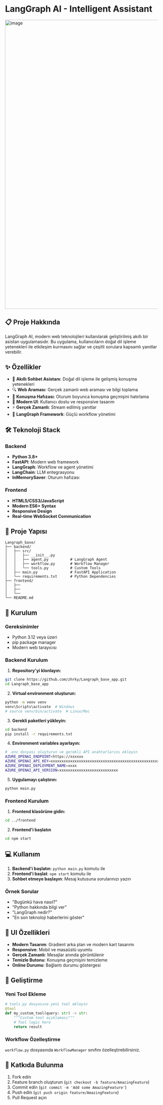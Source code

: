 # LangGraph AI - Intelligent Assistant

<img width="1308" height="952" alt="image" src="https://github.com/user-attachments/assets/930d11fa-ebf3-45ec-9cb4-504848f03e11" />


## 📋 Proje Hakkında

LangGraph AI, modern web teknolojileri kullanılarak geliştirilmiş akıllı bir asistan uygulamasıdır. Bu uygulama, kullanıcıların doğal dil işleme yetenekleri ile etkileşim kurmasını sağlar ve çeşitli sorulara kapsamlı yanıtlar verebilir.

## ✨ Özellikler

- 🤖 **Akıllı Sohbet Asistanı**: Doğal dil işleme ile gelişmiş konuşma yetenekleri
- 🔍 **Web Araması**: Gerçek zamanlı web araması ve bilgi toplama
- 💾 **Konuşma Hafızası**: Oturum boyunca konuşma geçmişini hatırlama
- 🎨 **Modern UI**: Kullanıcı dostu ve responsive tasarım
- ⚡ **Gerçek Zamanlı**: Stream edilmiş yanıtlar
- 🧠 **LangGraph Framework**: Güçlü workflow yönetimi

## 🛠️ Teknoloji Stack

### Backend
- **Python 3.8+**
- **FastAPI**: Modern web framework
- **LangGraph**: Workflow ve agent yönetimi
- **LangChain**: LLM entegrasyonu
- **InMemorySaver**: Oturum hafızası

### Frontend
- **HTML5/CSS3/JavaScript**
- **Modern ES6+ Syntax**
- **Responsive Design**
- **Real-time WebSocket Communication**

## 📁 Proje Yapısı

```
Langraph_base/
├── backend/
│   ├── src/
│   │   ├── __init__.py
│   │   ├── agent.py          # LangGraph Agent
│   │   ├── workflow.py       # Workflow Manager
│   │   └── tools.py          # Custom Tools
│   ├── main.py               # FastAPI Application
│   └── requirements.txt      # Python Dependencies
├── frontend/
│   ├──         
│   ├──
│   └──  
└── README.md              
```

## 🚀 Kurulum

### Gereksinimler
- Python 3.12 veya üzeri
- pip package manager
- Modern web tarayıcısı

### Backend Kurulum

1. **Repository'yi klonlayın:**
```bash
git clone https://github.com/zhrky/Langraph_base_app.git
cd Langraph_base_app
```

2. **Virtual environment oluşturun:**
```bash
python -m venv venv
venv\Scripts\activate  # Windows
# source venv/bin/activate  # Linux/Mac
```

3. **Gerekli paketleri yükleyin:**
```bash
cd backend
pip install -r requirements.txt
```

4. **Environment variables ayarlayın:**
```bash
# .env dosyası oluşturun ve gerekli API anahtarlarını ekleyin
AZURE_OPENAI_ENDPOINT=https://xxxxxx
AZURE_OPENAI_API_KEY=xxxxxxxxxxxxxxxxxxxxxxxxxxxxxxxxxxxxxxxxxxxxxxxxxxxxxxxxxxxxx
AZURE_OPENAI_DEPLOYMENT_NAME=xxxx
AZURE_OPENAI_API_VERSION=xxxxxxxxxxxxxxxxxxxxxxxxxxx
```

5. **Uygulamayı çalıştırın:**
```bash
python main.py
```

### Frontend Kurulum

1. **Frontend klasörüne gidin:**
```bash
cd ../frontend
```
2. **Frontend'i başlatın**
```bash
cd npm start
```


## 💻 Kullanım

1. **Backend'i başlatın**: `python main.py` komutu ile
2. **Frontend'i başlat**: `npm start` komutu ile
3. **Sohbet etmeye başlayın**: Mesaj kutusuna sorularınızı yazın

### Örnek Sorular
- "Bugünkü hava nasıl?"
- "Python hakkında bilgi ver"
- "LangGraph nedir?"
- "En son teknoloji haberlerini göster"

## 🎨 UI Özellikleri

- **Modern Tasarım**: Gradient arka plan ve modern kart tasarımı
- **Responsive**: Mobil ve masaüstü uyumlu
- **Gerçek Zamanlı**: Mesajlar anında görüntülenir
- **Temizle Butonu**: Konuşma geçmişini temizleme
- **Online Durumu**: Bağlantı durumu göstergesi

## 🔧 Geliştirme

### Yeni Tool Ekleme

```python
# tools.py dosyasına yeni tool ekleyin
@tool
def my_custom_tool(query: str) -> str:
    """Custom tool açıklaması"""
    # Tool logic here
    return result
```

### Workflow Özelleştirme

`workflow.py` dosyasında `WorkflowManager` sınıfını özelleştirebilirsiniz.

## 🤝 Katkıda Bulunma

1. Fork edin
2. Feature branch oluşturun (`git checkout -b feature/AmazingFeature`)
3. Commit edin (`git commit -m 'Add some AmazingFeature'`)
4. Push edin (`git push origin feature/AmazingFeature`)
5. Pull Request açın

